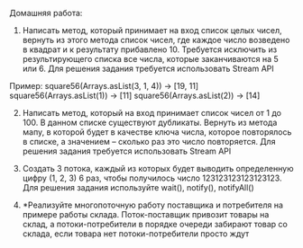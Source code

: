 Домашняя работа:
1. Написать метод, который принимает на вход список целых чисел, вернуть из этого метода список чисел, где каждое число возведено в квадрат и к результату прибавлено 10. Требуется исключить из результирующего списка все числа, которые заканчиваются на 5 или 6. Для решения задания требуется использовать Stream API

Пример:
square56(Arrays.asList(3, 1, 4)) -> [19, 11]
square56(Arrays.asList(1)) -> [11]
square56(Arrays.asList(2)) -> [14]

2. Написать метод, который на вход принимает список чисел от 1 до 100. В данном списке существуют дубликаты. Вернуть из метода мапу, в которой будет в качестве ключа числа, которое повторялось в списке, а значением – сколько раз это число повторяется. Для решения задания требуется использовать Stream API

3.  Создать 3 потока, каждый из которых будет выводить определенную цифру (1, 2, 3) 6 раз, чтобы получилось число 123123123123123123. Для решения задания используйте wait(), notify(), notifyAll()

4.  *Реализуйте многопоточную работу поставщика  и потребителя на примере работы склада. Поток-поставщик привозит товары на склад, а потоки-потребители в порядке очереди забирают товар со склада, если товара нет потоки-потребители просто ждут

